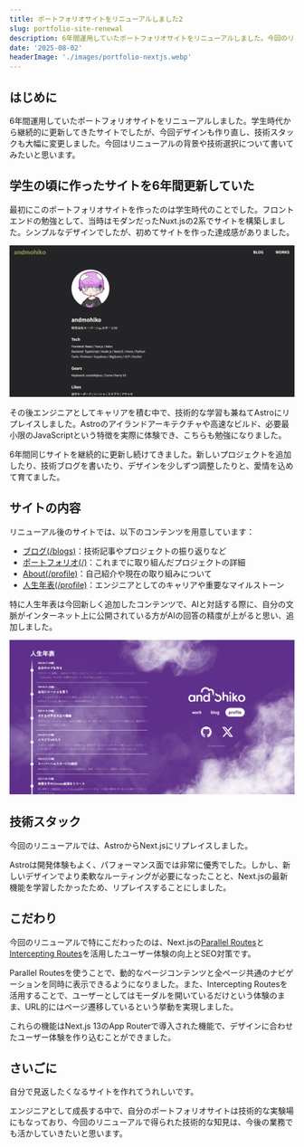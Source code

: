 ```yaml
---
title: ポートフォリオサイトをリニューアルしました2
slug: portfolio-site-renewal
description: 6年間運用していたポートフォリオサイトをリニューアルしました。今回のリプレイスのこだわりについて書きました。
date: '2025-08-02'
headerImage: './images/portfolio-nextjs.webp'
---
```


## はじめに

6年間運用していたポートフォリオサイトをリニューアルしました。学生時代から継続的に更新してきたサイトでしたが、今回デザインも作り直し、技術スタックも大幅に変更しました。今回はリニューアルの背景や技術選択について書いてみたいと思います。

## 学生の頃に作ったサイトを6年間更新していた

最初にこのポートフォリオサイトを作ったのは学生時代のことでした。フロントエンドの勉強として、当時はモダンだったNuxt.jsの2系でサイトを構築しました。シンプルなデザインでしたが、初めてサイトを作った達成感がありました。

![昔のandmohiko.dev](./images/portfolio-astro.png)

その後エンジニアとしてキャリアを積む中で、技術的な学習も兼ねてAstroにリプレイスしました。Astroのアイランドアーキテクチャや高速なビルド、必要最小限のJavaScriptという特徴を実際に体験でき、こちらも勉強になりました。

6年間同じサイトを継続的に更新し続けてきました。新しいプロジェクトを追加したり、技術ブログを書いたり、デザインを少しずつ調整したりと、愛情を込めて育てました。

## サイトの内容

リニューアル後のサイトでは、以下のコンテンツを用意しています：

- [ブログ(/blogs)](/blogs)：技術記事やプロジェクトの振り返りなど
- [ポートフォリオ(/)](/)：これまでに取り組んだプロジェクトの詳細
- [About(/profile)](/profile)：自己紹介や現在の取り組みについて
- [人生年表(/profile)](/profile#timeline)：エンジニアとしてのキャリアや重要なマイルストーン

特に人生年表は今回新しく追加したコンテンツで、AIと対話する際に、自分の文脈がインターネット上に公開されている方がAIの回答の精度が上がると思い、追加しました。

![人生年表](./images/timeline.png)

## 技術スタック

今回のリニューアルでは、AstroからNext.jsにリプレイスしました。

Astroは開発体験もよく、パフォーマンス面では非常に優秀でした。しかし、新しいデザインでより柔軟なルーティングが必要になったことと、Next.jsの最新機能を学習したかったため、リプレイスすることにしました。

## こだわり

今回のリニューアルで特にこだわったのは、Next.jsの[Parallel Routes](https://nextjs.org/docs/app/api-reference/file-conventions/parallel-routes)と[Intercepting Routes](https://nextjs.org/docs/app/api-reference/file-conventions/intercepting-routes)を活用したユーザー体験の向上とSEO対策です。

Parallel Routesを使うことで、動的なページコンテンツと全ページ共通のナビゲーションを同時に表示できるようになりました。また、Intercepting Routesを活用することで、ユーザーとしてはモーダルを開いているだけという体験のまま、URL的にはページ遷移しているという挙動を実現しました。

これらの機能はNext.js 13のApp Routerで導入された機能で、デザインに合わせたユーザー体験を作り込むことができました。

## さいごに

自分で見返したくなるサイトを作れてうれしいです。

エンジニアとして成長する中で、自分のポートフォリオサイトは技術的な実験場にもなっており、今回のリニューアルで得られた技術的な知見は、今後の業務でも活かしていきたいと思います。
